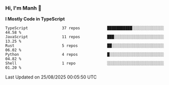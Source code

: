### Hi, I'm Manh 👋

<!--START_SECTION:waka-->
**I Mostly Code in TypeScript** 

```text
TypeScript               37 repos            ███████████░░░░░░░░░░░░░░   44.58 % 
JavaScript               11 repos            ███░░░░░░░░░░░░░░░░░░░░░░   13.25 % 
Rust                     5 repos             ██░░░░░░░░░░░░░░░░░░░░░░░   06.02 % 
Python                   4 repos             █░░░░░░░░░░░░░░░░░░░░░░░░   04.82 % 
Shell                    1 repo              ░░░░░░░░░░░░░░░░░░░░░░░░░   01.20 % 
```




 Last Updated on 25/08/2025 00:05:50 UTC
<!--END_SECTION:waka-->
